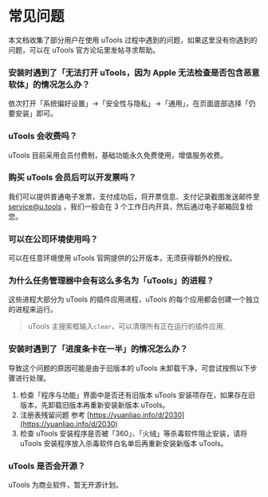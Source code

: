 # 常见问题
本文档收集了部分用户在使用 uTools 过程中遇到的问题，如果这里没有你遇到的问题，可以在 uTools 官方论坛里发帖寻求帮助。

### 安装时遇到了「无法打开 uTools，因为 Apple 无法检查是否包含恶意软体」的情况怎么办？<Badge text="macOS"/>

依次打开「系统偏好设置」→「安全性与隐私」→「通用」，在页面底部选择「仍要安装」即可。

### uTools 会收费吗？
uTools 目前采用会员付费制，基础功能永久免费使用，增值服务收费。

### 购买 uTools 会员后可以开发票吗？
我们可以提供普通电子发票，支付成功后，将开票信息、支付记录截图发送邮件至 service@u.tools ，我们一般会在 3 个工作日内开具，然后通过电子邮箱回复给您。

### 可以在公司环境使用吗？
可以在任意环境使用 uTools 官网提供的公开版本，无须获得额外的授权。

### 为什么任务管理器中会有这么多名为「uTools」的进程？
这些进程大部分为 uTools 的插件应用进程，uTools 的每个应用都会创建一个独立的进程来运行。
> uTools 主搜索框输入`clear`，可以清理所有正在运行的插件应用.

### 安装时遇到了「进度条卡在一半」的情况怎么办？<Badge text="Windows"/>

导致这个问题的原因可能是由于旧版本的 uTools 未卸载干净，可尝试按照以下步骤进行处理。

1. 检查「程序与功能」界面中是否还有旧版本 uTools 安装项存在，如果存在旧版本，先卸载旧版本再重新安装新版本 uTools。
2. 注册表残留问题 参考 [https://yuanliao.info/d/2030](https://yuanliao.info/d/2030)
3. 检查 uTools 安装程序是否被「360」、「火绒」等杀毒软件阻止安装，请将 uTools 安装程序放入杀毒软件白名单后再重新安装新版本 uTools。

### uTools 是否会开源？
uTools 为商业软件，暂无开源计划。
